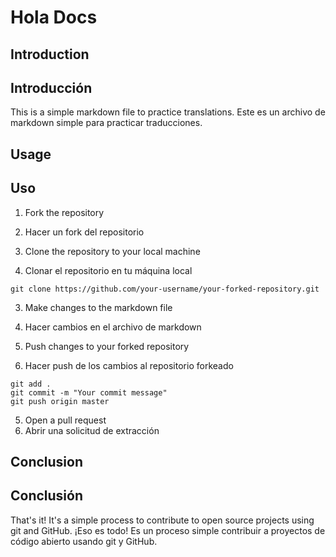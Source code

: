 # Hola Docs

## Introduction
## Introducción

This is a simple markdown file to practice translations.
Este es un archivo de markdown simple para practicar traducciones.

## Usage
## Uso

1. Fork the repository
1. Hacer un fork del repositorio

2. Clone the repository to your local machine
2. Clonar el repositorio en tu máquina local

```
git clone https://github.com/your-username/your-forked-repository.git
```

3. Make changes to the markdown file
3. Hacer cambios en el archivo de markdown

4. Push changes to your forked repository
4. Hacer push de los cambios al repositorio forkeado

```
git add .
git commit -m "Your commit message"
git push origin master
```

5. Open a pull request
5. Abrir una solicitud de extracción

## Conclusion
## Conclusión

That's it! It's a simple process to contribute to open source projects using git and GitHub.
¡Eso es todo! Es un proceso simple contribuir a proyectos de código abierto usando git y GitHub.
